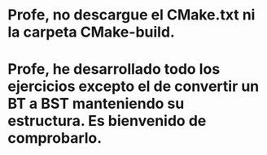 # Profe, no descargue el CMake.txt ni la carpeta CMake-build.
# Profe, he desarrollado todo los ejercicios excepto el de convertir un BT a BST manteniendo su estructura. Es bienvenido de comprobarlo.
